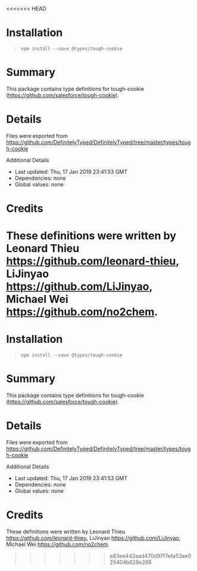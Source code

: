 <<<<<<< HEAD
# Installation
> `npm install --save @types/tough-cookie`

# Summary
This package contains type definitions for tough-cookie (https://github.com/salesforce/tough-cookie).

# Details
Files were exported from https://github.com/DefinitelyTyped/DefinitelyTyped/tree/master/types/tough-cookie

Additional Details
 * Last updated: Thu, 17 Jan 2019 23:41:53 GMT
 * Dependencies: none
 * Global values: none

# Credits
These definitions were written by Leonard Thieu <https://github.com/leonard-thieu>, LiJinyao <https://github.com/LiJinyao>, Michael Wei <https://github.com/no2chem>.
=======
# Installation
> `npm install --save @types/tough-cookie`

# Summary
This package contains type definitions for tough-cookie (https://github.com/salesforce/tough-cookie).

# Details
Files were exported from https://github.com/DefinitelyTyped/DefinitelyTyped/tree/master/types/tough-cookie

Additional Details
 * Last updated: Thu, 17 Jan 2019 23:41:53 GMT
 * Dependencies: none
 * Global values: none

# Credits
These definitions were written by Leonard Thieu <https://github.com/leonard-thieu>, LiJinyao <https://github.com/LiJinyao>, Michael Wei <https://github.com/no2chem>.
>>>>>>> e83ee442aad470d97f7efa53ae025404b628e266
